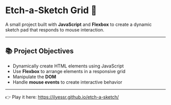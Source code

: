 # Etch-a-Sketch Grid 🎨

A small project built with **JavaScript** and **Flexbox** to create a dynamic sketch pad that responds to mouse interaction.

---

## 📚 Project Objectives

- Dynamically create HTML elements using JavaScript
- Use **Flexbox** to arrange elements in a responsive grid
- Manipulate the **DOM**
- Handle **mouse events** to create interactive behavior

---

👉 Play it here: https://ilyessr.github.io/etch-a-sketch/
